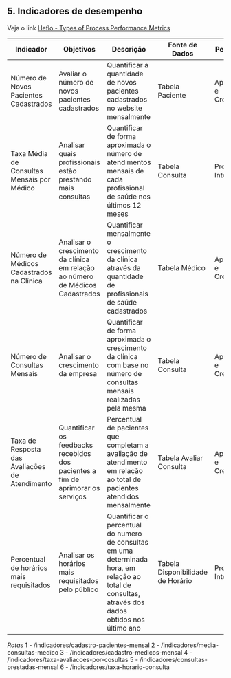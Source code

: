 ## 5. Indicadores de desempenho


Veja o link [Heflo - Types of Process Performance Metrics](https://www.heflo.com/blog/business-management/process-performance-metrics/)

| **Indicador** | **Objetivos** | **Descrição** | **Fonte de Dados** | **Perspectiva** |
| --- | --- | --- | --- | --- |
| Número de Novos Pacientes Cadastrados | Avaliar o número de novos pacientes cadastrados | Quantificar a quantidade de novos pacientes cadastrados no website mensalmente | Tabela Paciente | Aprendizado e Crescimento |
| Taxa Média de Consultas Mensais por Médico | Analisar quais profissionais estão prestando mais consultas | Quantificar de forma aproximada o número de atendimentos mensais de cada profissional de saúde nos últimos 12 meses | Tabela Consulta | Processos Internos |
| Número de Médicos Cadastrados na Clínica | Analisar o crescimento da clínica em relação ao número de Médicos Cadastrados | Quantificar mensalmente o crescimento da clínica através da quantidade de profissionais de saúde cadastrados | Tabela Médico | Aprendizado e Crescimento |
| Número de Consultas Mensais | Analisar o crescimento da empresa | Quantificar de forma aproximada o crescimento da clínica com base no número de consultas mensais realizadas pela mesma | Tabela Consulta | Aprendizado e Crescimento  |
| Taxa de Resposta das Avaliações de Atendimento | Quantificar os feedbacks recebidos dos pacientes a fim de aprimorar os serviços | Percentual de pacientes que completam a avaliação de atendimento em relação ao total de pacientes atendidos mensalmente | Tabela Avaliar Consulta | Aprendizado e Crescimento |
| Percentual de horários mais requisitados | Analisar os horários mais requisitados pelo público | Quantificar o percentual do numero de consultas em uma determinada hora, em relação ao total de consultas, através dos dados obtidos nos último ano  | Tabela Disponibilidade de Horário | Processos Internos |

*Rotas*
1 - /indicadores/cadastro-pacientes-mensal
2 - /indicadores/media-consultas-medico
3 - /indicadores/cadastro-medicos-mensal 
4 - /indicadores/taxa-avaliacoes-por-cosultas
5 - /indicadores/consultas-prestadas-mensal
6 - /indicadores/taxa-horario-consulta
